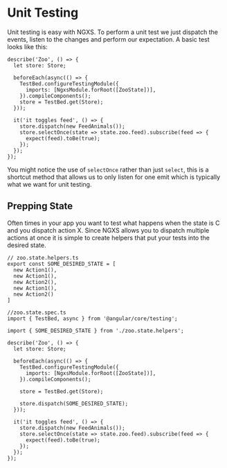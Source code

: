 # Unit Testing

Unit testing is easy with NGXS. To perform a unit test we just dispatch the events, listen to the changes and
perform our expectation. A basic test looks like this:

```TS
describe('Zoo', () => {
  let store: Store;

  beforeEach(async(() => {
    TestBed.configureTestingModule({
      imports: [NgxsModule.forRoot([ZooState])],
    }).compileComponents();
    store = TestBed.get(Store);
  }));

  it('it toggles feed', () => {
    store.dispatch(new FeedAnimals());
    store.selectOnce(state => state.zoo.feed).subscribe(feed => {
      expect(feed).toBe(true);
    });
  });
});
```

You might notice the use of `selectOnce` rather than just `select`, this is a shortcut
method that allows us to only listen for one emit which is typically what we want
for unit testing.

## Prepping State

Often times in your app you want to test what happens when the state is C and you dispatch action X. Since NGXS
allows you to dispatch multiple actions at once it is simple to create helpers that put your tests into the desired state.

```TS
// zoo.state.helpers.ts
export const SOME_DESIRED_STATE = [
  new Action1(),
  new Action1(),
  new Action2(),
  new Action1(),
  new Action2()
]

//zoo.state.spec.ts
import { TestBed, async } from '@angular/core/testing';

import { SOME_DESIRED_STATE } from './zoo.state.helpers';

describe('Zoo', () => {
  let store: Store;

  beforeEach(async(() => {
    TestBed.configureTestingModule({
      imports: [NgxsModule.forRoot([ZooState])],
    }).compileComponents();

    store = TestBed.get(Store);

    store.dispatch(SOME_DESIRED_STATE);
  }));

  it('it toggles feed', () => {
    store.dispatch(new FeedAnimals());
    store.selectOnce(state => state.zoo.feed).subscribe(feed => {
      expect(feed).toBe(true);
    });
  });
});
```
